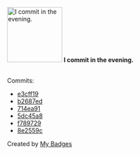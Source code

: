 <img src="https://my-badges.github.io/my-badges/evening-commits.png" alt="I commit in the evening." title="I commit in the evening." width="128">
<strong>I commit in the evening.</strong>
<br><br>

Commits:

- <a href="https://github.com/earnubs/demo-keycloak-terraform-traefik/commit/e3cff1981b4c300b2ad9cc4e630c4ff93585554c">e3cff19</a>
- <a href="https://github.com/earnubs/demo-keycloak-terraform-traefik/commit/b2687ed80c2de5d5946aecac1c3cdfd96f733364">b2687ed</a>
- <a href="https://github.com/earnubs/demo-keycloak-terraform-traefik/commit/714ea9190eb540d9550f1a166ca3a3fa776acf1c">714ea91</a>
- <a href="https://github.com/earnubs/demo-keycloak-terraform-traefik/commit/5dc45a86915543cd834d5e47c7ed5ad67316a9a0">5dc45a8</a>
- <a href="https://github.com/earnubs/demo-keycloak-terraform-traefik/commit/f789729f53637839546e496e371baa25fbf669b3">f789729</a>
- <a href="https://github.com/earnubs/demo-keycloak-terraform-traefik/commit/8e2559c40a234316471b261c6143c8c29b8f5e06">8e2559c</a>


Created by <a href="https://github.com/my-badges/my-badges">My Badges</a>